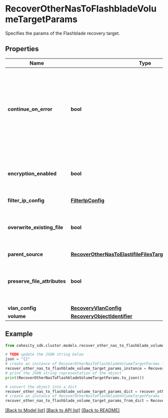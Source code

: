# RecoverOtherNasToFlashbladeVolumeTargetParams

Specifies the params of the Flashblade recovery target.

## Properties

Name | Type | Description | Notes
------------ | ------------- | ------------- | -------------
**continue_on_error** | **bool** | Specifies whether to continue recovering other volumes if one of the volumes fails to recover. Default value is false. | [optional] 
**encryption_enabled** | **bool** | Specifies whether encryption should be enabled during recovery. | [optional] 
**filter_ip_config** | [**FilterIpConfig**](FilterIpConfig.md) |  | [optional] 
**overwrite_existing_file** | **bool** | Specifies whether to overwrite existing file/folder during recovery. | [optional] 
**parent_source** | [**RecoverOtherNasToElastifileFilesTargetParamsParentSource**](RecoverOtherNasToElastifileFilesTargetParamsParentSource.md) |  | [optional] 
**preserve_file_attributes** | **bool** | Specifies whether to preserve file/folder attributes during recovery. | [optional] 
**vlan_config** | [**RecoveryVlanConfig**](RecoveryVlanConfig.md) |  | [optional] 
**volume** | [**RecoveryObjectIdentifier**](RecoveryObjectIdentifier.md) |  | 

## Example

```python
from cohesity_sdk.cluster.models.recover_other_nas_to_flashblade_volume_target_params import RecoverOtherNasToFlashbladeVolumeTargetParams

# TODO update the JSON string below
json = "{}"
# create an instance of RecoverOtherNasToFlashbladeVolumeTargetParams from a JSON string
recover_other_nas_to_flashblade_volume_target_params_instance = RecoverOtherNasToFlashbladeVolumeTargetParams.from_json(json)
# print the JSON string representation of the object
print(RecoverOtherNasToFlashbladeVolumeTargetParams.to_json())

# convert the object into a dict
recover_other_nas_to_flashblade_volume_target_params_dict = recover_other_nas_to_flashblade_volume_target_params_instance.to_dict()
# create an instance of RecoverOtherNasToFlashbladeVolumeTargetParams from a dict
recover_other_nas_to_flashblade_volume_target_params_from_dict = RecoverOtherNasToFlashbladeVolumeTargetParams.from_dict(recover_other_nas_to_flashblade_volume_target_params_dict)
```
[[Back to Model list]](../README.md#documentation-for-models) [[Back to API list]](../README.md#documentation-for-api-endpoints) [[Back to README]](../README.md)


